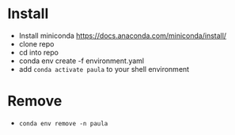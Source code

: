 # Install
* Install miniconda
  https://docs.anaconda.com/miniconda/install/
* clone repo
* cd into repo
* conda env create -f environment.yaml
* add `conda activate paula` to your shell environment


# Remove
* `conda env remove -n paula` 
